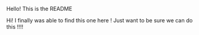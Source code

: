 Hello! This is the README


Hi! I finally was able to find this one here !
Just want to be sure we can do this !!!!
